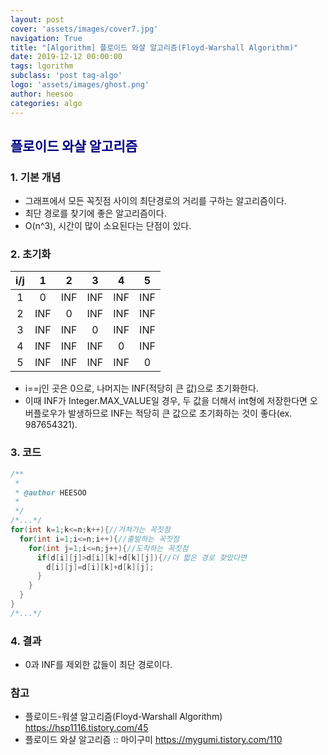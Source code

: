 ```yaml
---
layout: post
cover: 'assets/images/cover7.jpg'
navigation: True
title: "[Algorithm] 플로이드 와샬 알고리즘(Floyd-Warshall Algorithm)"
date: 2019-12-12 00:00:00
tags: lgorithm
subclass: 'post tag-algo'
logo: 'assets/images/ghost.png'
author: heesoo
categories: algo
---
```


## <span style="color:navy">플로이드 와샬 알고리즘</span>

### 1. 기본 개념
- 그래프에서 모든 꼭짓점 사이의 최단경로의 거리를 구하는 알고리즘이다.
- 최단 경로를 찾기에 좋은 알고리즘이다.
- O(n^3), 시간이 많이 소요된다는 단점이 있다.

### 2. 초기화

| i/j | 1 | 2 | 3 | 4 | 5 |
| :----: | :----: | :----: | :----: | :----: | :----: |
| 1 | 0 | INF | INF | INF | INF |
| 2 | INF | 0 | INF | INF | INF |
| 3 | INF | INF | 0 | INF | INF |
| 4 | INF | INF | INF | 0 | INF |
| 5 | INF | INF | INF | INF | 0 |

- i==j인 곳은 0으로, 나머지는 INF(적당히 큰 값)으로 초기화한다.
- 이때 INF가 Integer.MAX_VALUE일 경우, 두 값을 더해서 int형에 저장한다면 오버플로우가 발생하므로 INF는 적당히 큰 값으로 초기화하는 것이 좋다(ex. 987654321).

### 3. 코드
```java
/**
 *
 * @author HEESOO
 *
 */
/*...*/
for(int k=1;k<=n;k++){//거쳐가는 꼭짓점
  for(int i=1;i<=n;i++){//출발하는 꼭짓점
    for(int j=1;i<=n;j++){//도착하는 꼭짓점
      if(d[i][j]>d[i][k]+d[k][j]){//더 짧은 경로 찾았다면
        d[i][j]=d[i][k]+d[k][j];
      }
    }
  }
}
/*...*/
```

### 4. 결과
- 0과 INF를 제외한 값들이 최단 경로이다.

### 참고
- 플로이드-워셜 알고리즘(Floyd-Warshall Algorithm) <https://hsp1116.tistory.com/45>
- 플로이드 와샬 알고리즘 :: 마이구미 <https://mygumi.tistory.com/110>
